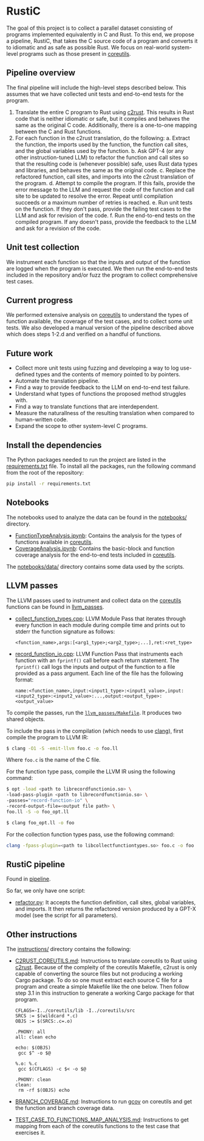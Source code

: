 # RustiC
The goal of this project is to collect a parallel dataset consisting of programs
implemented equivalently in C and Rust. To this end, we propose a pipeline,
RustiC, that takes the C source code of a program and converts it to idiomatic
and as safe as possible Rust. We focus on real-world system-level programs such
as those present in [coreutils](https://github.com/coreutils/coreutils).

## Pipeline overview
The final pipeline will include the high-level steps described below. This
assumes that we have collected unit tests and end-to-end tests for the
program.

1. Translate the entire C program to Rust using
[c2rust](https://github.com/immunant/c2rust). This results in Rust code that is
neither idiomatic or safe, but it compiles and behaves the same as the original
C code. Additionally, there is a one-to-one mapping between the C and Rust
functions.
2. For each function in the c2rust translation, do the following:
   a. Extract the function, the imports used by the function, the function
   call sites, and the global variables used by the function.
   b. Ask GPT-4 (or any other instruction-tuned LLM) to refactor the function
   and call sites so that the resulting code is (whenever possible) safe, uses
   Rust data types and libraries, and behaves the same as the original code.
   c. Replace the refactored function, call sites, and imports into the c2rust
   translation of the program.
   d. Attempt to compile the program. If this fails, provide the error message
   to the LLM and request the code of the function and call site to be updated
   to resolve the error. Repeat until compilation succeeds or a maximum number
   of retries is reached.
   e. Run unit tests on the function. If they don't pass, provide the failing
   test cases to the LLM and ask for revision of the code.
   f. Run the end-to-end tests on the compiled program. If any doesn't pass,
   provide the feedback to the LLM and ask for a revision of the code.

## Unit test collection
We instrument each function so that the inputs and output of the function are
logged when the program is executed. We then run the end-to-end tests included
in the repository and/or fuzz the program to collect comprehensive test cases.

## Current progress
We performed extensive analysis on
[coreutils](https://github.com/coreutils/coreutils) to understand the types
of function available, the coverage of the test cases, and to collect some
unit tests. We also developed a manual version of the pipeline described above
which does steps 1-2.d and verified on a handful of functions.

## Future work
* Collect more unit tests using fuzzing and developing a way to log use-defined
types and the contents of memory pointed to by pointers.
* Automate the translation pipeline.
* Find a way to provide feedback to the LLM on end-to-end test failure.
* Understand what types of functions the proposed method struggles with.
* Find a way to translate functions that are interdependent.
* Measure the naturallness of the resulting translation when compared to
human-written code.
* Expand the scope to other system-level C programs.

## Install the dependencies

The Python packages needed to run the project are listed in the
[requirements.txt](requirements.txt) file. To install all the packages, run the
following command from the root of the repository:

```sh
pip install -r requirements.txt
```

## Notebooks

The notebooks used to analyze the data can be found in the
[notebooks/](notebooks) directory.

* [FunctionTypeAnalysis.ipynb](notebooks/FunctionTypeAnalysis.ipynb): Contains
the analysis for the types of functions available in
[coreutils](https://github.com/coreutils/coreutils).
* [CoverageAnalysis.ipynb](notebooks/CoverageAnalysis.ipynb): Contains the
basic-block and function coverage analysis for the end-to-end tests included in
[coreutils](https://github.com/coreutils/coreutils).

The [notebooks/data/](notebooks/data/) directory contains some data used by the
scripts.

## LLVM passes

The LLVM passes used to instrument and collect data on the
[coreutils](https://github.com/coreutils/coreutils) functions can be found in
[llvm\_passes](llvm_passes/).

* [collect\_function\_types.cpp](llvm_passes/collect_function_types.cpp): LLVM
Module Pass that iterates through every function in each module during compile
time and prints out to stderr the function signature as follows:
   ```
   <function_name>,args:[<arg1_type>;<arg2_type>;...],ret:<ret_type>
   ```
* [record\_function\_io.cpp](llvm_passes/record_function_io.cpp): LLVM Function
Pass that instruments each function with an `fprintf()` call before each return
statement. The `fprintf()` call logs the inputs and output of the function to a
file provided as a pass argument. Each line of the file has the
following format:
   ```
   name:<function_name>,input:<input1_type>:<input1_value>,input:<input2_type>:<input2_value>:...,output:<output_type>:<output_value>
   ```

To compile the passes, run the [`llvm_passes/Makefile`](llvm_passes/Makefile).
It produces two shared objects.

To include the pass in the compilation (which needs to use
[clang](https://clang.llvm.org/)), first compile the program to LLVM IR:

```sh
$ clang -O1 -S -emit-llvm foo.c -o foo.ll
```

Where `foo.c` is the name of the C file.

For the function type pass, compile the LLVM IR using the following command:

```sh
$ opt -load <path to librecordfunctionio.so> \
-load-pass-plugin <path to librecordfunctionio.so> \
-passes="record-function-io" \
-record-output-file=<output file path> \
foo.ll -S -o foo_opt.ll

$ clang foo_opt.ll -o foo
```

For the collection function types pass, use the following command:

```sh
clang -fpass-plugin=<path to libcollectfunctiontypes.so> foo.c -o foo
```

## RustiC pipeline
Found in [pipeline](pipeline/).

So far, we only have one script:

* [refactor.py](pipeline/refactor.py): It accepts the function definition,
call sites, global variables, and imports. It then returns the refactored
version produced by a GPT-X model (see the script for all parameters).

## Other instructions

The [instructions/](instructions/) directory contains the following:

* [C2RUST\_COREUTILS.md](instructions/C2RUST_COREUTILS.md): Instructions to
translate coreutils to Rust using [c2rust](https://github.com/immunant/c2rust).
Because of the compleity of the coreutils Makefile, c2rust is only capable of
converting the source files but not producing a working Cargo package. To do so
one must extract each source C file for a program and create a simple Makefile
like the one below. Then follow step 3.1 in this instruction to generate a
working Cargo package for that program.

   ```
   CFLAGS=-I../coreutils/lib -I../coreutils/src
   SRCS := $(wildcard *.c)
   OBJS := $(SRCS:.c=.o)
   
   .PHONY: all
   all: clean echo
   
   echo: $(OBJS)
   	gcc $^ -o $@
   
   %.o: %.c
   	gcc $(CFLAGS) -c $< -o $@
   
   .PHONY: clean
   clean:
   	rm -rf $(OBJS) echo
   ```

* [BRANCH\_COVERAGE.md](instructions/BRANCH_COVERAGE.md): Instructions to run
[gcov](https://gcc.gnu.org/onlinedocs/gcc/Gcov.html) on coreutils and get the
function and branch coverage data.
* [TEST\_CASE\_TO\_FUNCTIONS\_MAP\_ANALYSIS.md](instructions/TEST_CASE_TO_FUNCTIONS_MAP_ANALYSIS.md):
Instructions to get mapping from each of the coreutils functions to the test
case that exercises it.
